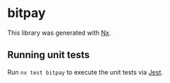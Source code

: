 # bitpay

This library was generated with [Nx](https://nx.dev).

## Running unit tests

Run `nx test bitpay` to execute the unit tests via [Jest](https://jestjs.io).
